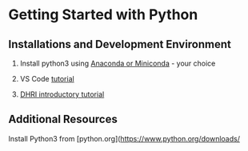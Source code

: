 # Getting Started with Python

## Installations and Development Environment

1. Install python3 using [Anaconda or Miniconda](https://docs.conda.io/projects/conda/en/latest/user-guide/install/download.html#anaconda-or-miniconda) - your choice

2. VS Code [tutorial](https://code.visualstudio.com/docs/introvideos/basics)

3. [DHRI introductory tutorial](https://github.com/DHRI-Curriculum/python)


## Additional Resources
Install Python3 from [python.org](https://www.python.org/downloads/